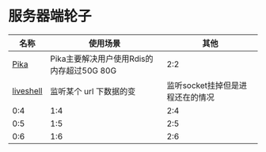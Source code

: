 # 服务器端轮子

| 名称 | 使用场景 | 其他 |
| -- | -- | -- |
| [Pika](https://github.com/Qihoo360/pika) | Pika主要解决用户使用Rdis的内存超过50G 80G | 2:2 |
| [liveshell](https://github.com/WildDogTeam/liveshell) | 监听某个 url 下数据的变 | 监听socket挂掉但是进程还在的情况 |
| 0:4 | 1:4 | 2:4 |
| 0:5 | 1:5 | 2:5 |
| 0:6 | 1:6 | 2:6 |
